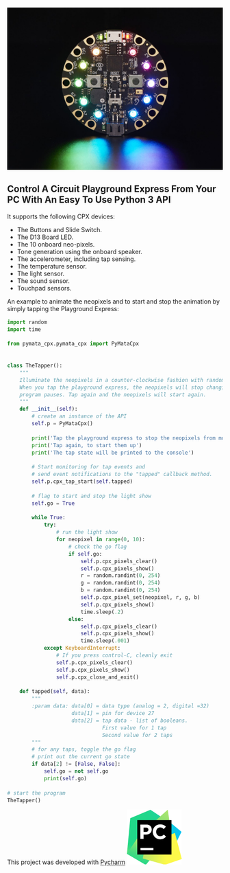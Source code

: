 ![logo](https://github.com/MrYsLab/pymata-cpx/blob/master/docs/images/cpx.jpg)

## Control A Circuit Playground Express From Your PC With An Easy To Use Python 3 API

It supports the following CPX devices:
* The Buttons and Slide Switch.
* The D13 Board LED.
* The 10 onboard neo-pixels.
* Tone generation using the onboard speaker.
* The accelerometer, including tap sensing.
* The temperature sensor.
* The light sensor.
* The sound sensor.
* Touchpad sensors.

An example to animate the neopixels and to start and stop the animation
by simply tapping the Playground Express:

```python
import random
import time

from pymata_cpx.pymata_cpx import PyMataCpx


class TheTapper():
    """
    Illuminate the neopixels in a counter-clockwise fashion with randomly generated colors.
    When you tap the playground express, the neopixels will stop changing and the
    program pauses. Tap again and the neopixels will start again.
    """
    def __init__(self):
        # create an instance of the API
        self.p = PyMataCpx()

        print('Tap the playground express to stop the neopixels from moving.')
        print('Tap again, to start them up')
        print('The tap state will be printed to the console')

        # Start monitoring for tap events and
        # send event notifications to the "tapped" callback method.
        self.p.cpx_tap_start(self.tapped)
        
        # flag to start and stop the light show
        self.go = True

        while True:
            try:
                # run the light show
                for neopixel in range(0, 10):
                    # check the go flag
                    if self.go:
                        self.p.cpx_pixels_clear()
                        self.p.cpx_pixels_show()
                        r = random.randint(0, 254)
                        g = random.randint(0, 254)
                        b = random.randint(0, 254)
                        self.p.cpx_pixel_set(neopixel, r, g, b)
                        self.p.cpx_pixels_show()
                        time.sleep(.2)
                    else:
                        self.p.cpx_pixels_clear()
                        self.p.cpx_pixels_show()
                        time.sleep(.001)
            except KeyboardInterrupt:
                # If you press control-C, cleanly exit
                self.p.cpx_pixels_clear()
                self.p.cpx_pixels_show()
                self.p.cpx_close_and_exit()

    def tapped(self, data):
        """
        :param data: data[0] = data type (analog = 2, digital =32)
                     data[1] = pin for device 27
                     data[2] = tap data - list of booleans.
                               First value for 1 tap
                               Second value for 2 taps
        """
        # for any taps, toggle the go flag
        # print out the current go state
        if data[2] != [False, False]:
            self.go = not self.go
            print(self.go)

# start the program
TheTapper()

```

This project was developed with
[Pycharm](https://www.jetbrains.com/pycharm/?from=pymata-cpx)
![logo](https://github.com/MrYsLab/python_banyan/blob/master/images/icon_PyCharm.png)

